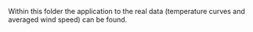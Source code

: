 Within this folder the application to the real data (temperature curves and averaged wind speed) can be found.
